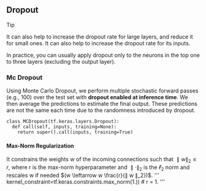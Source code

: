 ## Dropout
> [!TIP]
> It can also help to increase the dropout rate for large layers, and reduce it for small ones. It can also help to increase the dropout rate for its inputs.
>
> In practice, you can usually apply dropout only to the neurons in the top one to three layers (excluding the output layer).

### Mc Dropout 
Using Monte Carlo Dropout, we perform multiple stochastic forward passes (e.g., 100) over the test set with **dropout enabled at inference time**. We then average the predictions to estimate the final output. These predictions are not the same each time due to the randomness introduced by dropout.

```
class MCDropout(tf.keras.layers.Dropout):
  def call(self, inputs, training=None):
    return super().call(inputs, training=True)
```
#### Max-Norm Regularization
It constrains the weights w of the incoming connections such that $∥ w ∥_2 ≤ r$, where r is the max-norm hyperparameter and $∥ · ∥_2$ is the $ℓ_2$ norm and rescales w if needed $(w \leftarrow w \frac{r}{∥ w ∥_2})$.
'''
kernel_constraint=tf.keras.constraints.max_norm(1.)) # r = 1.
'''

